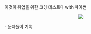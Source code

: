 이것이 취업을 위한 코딩 테스트다 with 파이썬
<p align="center">
  <img src="https://github.com/zangzoo/For-Coding-Test/assets/113881972/2e7ded61-ea58-4510-bd1a-f6c22769031c
">
</p>
- 문제풀이 기록
